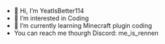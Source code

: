 - 👋 Hi, I’m YeatIsBetter114
- 👀 I’m interested in Coding  
- 🌱 I’m currently learning Minecraft plugin coding
- You can reach me thourgh Discord: me_is_rennen 

<!---
pheonnisgay/pheonnisgay is a ✨ special ✨ repository because its `README.md` (this file) appears on your GitHub profile.
You can click the Preview link to take a look at your changes.
--->
